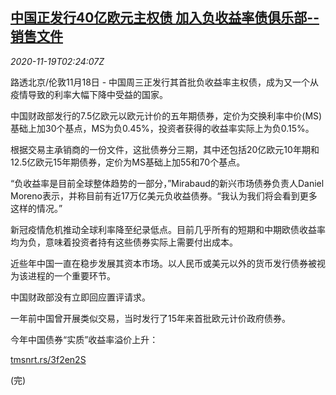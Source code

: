 <!--1605754541000-->
[中国正发行40亿欧元主权债 加入负收益率债俱乐部--销售文件](https://cn.reuters.com/article/china-euro-bond-issue-1119-idCNKBS27Z08L)
------

<div><i>2020-11-19T02:24:07Z</i></div><p>路透北京/伦敦11月18日 - 中国周三正发行其首批负收益率主权债，成为又一个从疫情导致的利率大幅下降中受益的国家。</p><p>中国财政部发行的7.5亿欧元以欧元计价的五年期债券，定价为交换利率中价(MS)基础上加30个基点，MS为负0.45%，投资者获得的收益率实际上为负0.15%。</p><p>根据交易主承销商的一份文件，这批债券分三期，其中还包括20亿欧元10年期和12.5亿欧元15年期债券，定价为MS基础上加55和70个基点。</p><p>“负收益率是目前全球整体趋势的一部分，”Mirabaud的新兴市场债券负责人Daniel Moreno表示，并称目前有近17万亿美元负收益债券。“我认为我们将会看到更多这样的情况。”</p><p>新冠疫情危机推动全球利率降至纪录低点。目前几乎所有的短期和中期欧债收益率均为负，意味着投资者持有这些债券实际上需要付出成本。</p><p>近些年中国一直在稳步发展其资本市场。以人民币或美元以外的货币发行债券被视为该进程的一个重要环节。</p><p>中国财政部没有立即回应置评请求。</p><p>一年前中国曾开展类似交易，当时发行了15年来首批欧元计价政府债券。</p><p>今年中国债券“实质”收益率溢价上升：</p><p><a href="https://tmsnrt.rs/3f2en2S">tmsnrt.rs/3f2en2S</a></p><p>(完)</p>
